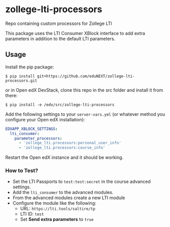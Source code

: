 # zollege-lti-processors
Repo containing custom processors for Zollege LTI

This package uses the LTI Consumer XBlock interface to add extra parameters
in addition to the default LTI parameters.

## Usage
Install the pip package:

```
$ pip install git+https://github.com/eduNEXT/zollege-lti-processors.git
```

or in Open edX DevStack, clone this repo in the src folder and install it from there:

```
$ pip install -e /edx/src/zollege-lti-processors
```

Add the following settings to your `server-vars.yml` (or whatever method you configure your Open edX installation):

```yaml
EDXAPP_XBLOCK_SETTINGS:
  lti_consumer:
    parameter_processors:
      - 'zollege_lti.processors:personal_user_info'
      - 'zollege_lti.processors:course_info'
```

Restart the Open edX instance and it should be working.

### How to Test?
 - Set the LTI Passports to `test:test:secret` in the course advanced settings.
 - Add the `lti_consumer` to the advanced modules.
 - From the advanced modules create a new LTI module
 - Configure the module like the following:
   * URL: `https://lti.tools/saltire/tp`
   * LTI ID: `test`
   * Set **Send extra parameters** to `true`
